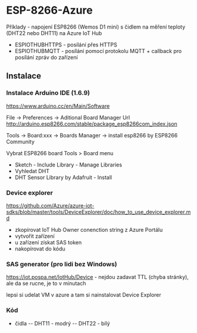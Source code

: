 # ESP-8266-Azure

Příklady - napojení ESP8266 (Wemos D1 mini) s čidlem na měření teploty (DHT22 nebo DHT11) na Azure IoT Hub

- ESPIOTHUBHTTPS - posílání přes HTTPS
- ESPIOTHUBMQTT - posílání pomocí protokolu MQTT + callback pro posílání zpráv do zařízení

## Instalace

### Instalace Arduino IDE (1.6.9)
https://www.arduino.cc/en/Main/Software

File -> Preferences -> Aditional Board Manager Url
http://arduino.esp8266.com/stable/package_esp8266com_index.json

Tools -> Board:xxx -> Boards Manager -> install esp8266 by ESP8266 Community 

Vybrat ESP8266 board Tools > Board menu
   
- Sketch - Include Library - Manage Libraries
- Vyhledat DHT
- DHT Sensor Library by Adafruit - Install

### Device explorer
https://github.com/Azure/azure-iot-sdks/blob/master/tools/DeviceExplorer/doc/how_to_use_device_explorer.md

- zkopírovat IoT Hub Owner conenction string z Azure Portálu
- vytvořit zařízení
- u zařízení získat SAS token
- nakopírovat do kódu

### SAS generator (pro lidi bez Windows)
https://iot.pospa.net/IotHub/Device - nejdou zadavat TTL (chyba stránky), ale da se rucne, je to v minutach

lepsi si udelat VM v azure a tam si nainstalovat Device Explorer


### Kód
- čidla
-- DHT11 - modrý
-- DHT22 - bílý
